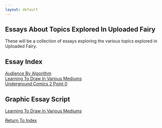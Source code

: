 ```yaml
---
layout: default
---
```

## Essays About Topics Explored In Uploaded Fairy

These will be a collection of essays exploring the various topics explored in Uploaded Fairy.

## Essay Index
[Audience By Algorithm](https://lwflouisa.github.io/uploadedfairyalt/essays/audiencebyalgorithm.html)<br />
[Learning To Draw In Various Mediums](https;//lwflouisa.github.io/uploadedfairyalt/essays/learninginvariousartmediums.html)<br />
[Underground Comics 2 Point 0](https://lwflouisa.github.io/uploadedfairyalt/essays/undergroundcomics2p0.html)<br />

## Graphic Essay Script
[Learning To Draw In Various Mediums]()

[Return To Index](https://lwflouisa.github.io/uploadedfairyalt/)
